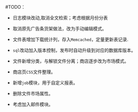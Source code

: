 #TODO：

* 日志模块改动,取消全文检索；考虑根据月份分表
* 取消原先广告条货架做法，改为手动编辑模式。
* 文件表增加下载统计列，存入``Memcached``，定量更新表记录.
* ``sql``改动加入版本控制，发布时自动升级到对应的数据库版本。
* 文件新增分类，与解锁文件分离；商店逐步改为市场模式。
* 商店页``CSS``文件整理。

* 新增``job``模块，用于自定义报表。
* 删除文件市场属性。
* 考虑加入邮件模块。